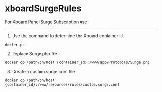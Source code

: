 # xboardSurgeRules
For Xboard Panel Surge Subscription use

---
1. Use the command to determine the Xboard container id.
```
docker ps
```
2. Replace Surge.php file
```
docker cp /path/on/host {container_id}:/www/app/Protocols/Surge.php
```
3. Create a custom.surge.conf file
```
docker cp /path/on/host {container_id}:/www/resources/rules/custom.surge.conf
```
